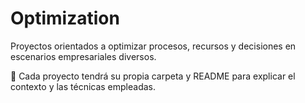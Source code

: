 # Optimization

Proyectos orientados a optimizar procesos, recursos y decisiones en escenarios empresariales diversos.

📂 Cada proyecto tendrá su propia carpeta y README para explicar el contexto y las técnicas empleadas.
